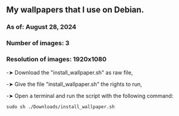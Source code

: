 ## My wallpapers that I use on Debian.
  
### As of: August 28, 2024  
### Number of images: 3  
### Resolution of images: 1920x1080  
  
  
  
-➤ Download the "install_wallpaper.sh" as raw file,  
  
-➤ Give the file "install_wallpaper.sh" the rights to run,  
  
-➤ Open a terminal and run the script with the following command:  
  
```sudo sh ./Downloads/install_wallpaper.sh```  
  
